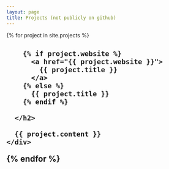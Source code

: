 ```yaml
---
layout: page
title: Projects (not publicly on github)
---
```


<div class="projects">
  {% for project in site.projects %}
    <div class="project post">
      <h2 class="project-title post-title">

        {% if project.website %}
          <a href="{{ project.website }}">
            {{ project.title }}
          </a>
        {% else %}
          {{ project.title }}
        {% endif %}

      </h2>

      {{ project.content }}
    </div>
  {% endfor %}
</div>
